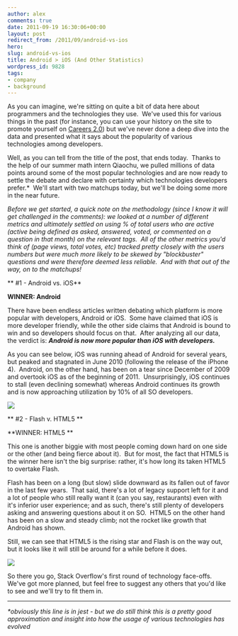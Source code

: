 ```yaml
---
author: alex
comments: true
date: 2011-09-19 16:30:06+00:00
layout: post
redirect_from: /2011/09/android-vs-ios
hero: 
slug: android-vs-ios
title: Android > iOS (And Other Statistics)
wordpress_id: 9828
tags:
- company
- background
---
```


As you can imagine, we're sitting on quite a bit of data here about programmers and the technologies they use.  We've used this for various things in the past (for instance, you can use your history on the site to promote yourself on [Careers 2.0](http://careers.stackoverflow.com)) but we've never done a deep dive into the data and presented what it says about the popularity of various technologies among developers.

Well, as you can tell from the title of the post, that ends today.  Thanks to the help of our summer math intern Qiaochu, we pulled millions of data points around some of the most popular technologies and are now ready to settle the debate and declare with certainty which technologies developers prefer.*  We'll start with two matchups today, but we'll be doing some more in the near future.

_Before we get started, a quick note on the methodology (since I know it will get challenged in the comments): we looked at a number of different metrics and ultimately settled on using % of total users who are active (active being defined as asked, answered, voted, or commented on a question in that month) on the relevant tags.  All of the other metrics you'd think of (page views, total votes, etc) tracked pretty closely with the users numbers but were much more likely to be skewed by "blockbuster" questions and were therefore deemed less reliable.  And with that out of the way, on to the matchups!_

** #1 - Android vs. iOS**

**WINNER: Android**

There have been endless articles written debating which platform is more popular with developers, Android or iOS.  Some have claimed that iOS is more developer friendly, while the other side claims that Android is bound to win and so developers should focus on that.  After analyzing all our data, the verdict is: _**Android is now more popular than iOS with developers.**_

As you can see below, iOS was running ahead of Android for several years, but peaked and stagnated in June 2010 (following the release of the iPhone 4).  Android, on the other hand, has been on a tear since December of 2009 and overtook iOS as of the beginning of 2011.  Unsurprisingly, iOS continues to stall (even declining somewhat) whereas Android continues its growth and is now approaching utilization by 10% of all SO developers.

[![](https://i.stack.imgur.com/FXeQx.png)](http://blog.stackoverflow.com/2011/09/android-vs-ios/android-vs-ios/)



** #2 - Flash v. HTML5
**

**WINNER: HTML5
**

This one is another biggie with most people coming down hard on one side or the other (and being fierce about it).  But for most, the fact that HTML5 is the winner here isn't the big surprise: rather, it's how long its taken HTML5 to overtake Flash.

Flash has been on a long (but slow) slide downward as its fallen out of favor in the last few years.  That said, there's a lot of legacy support left for it and a lot of people who still really want it (can you say, restaurants) even with it's inferior user experience; and as such, there's still plenty of developers asking and answering questions about it on SO.  HTML5 on the other hand has been on a slow and steady climb; not the rocket like growth that Android has shown.

Still, we can see that HTML5 is the rising star and Flash is on the way out, but it looks like it will still be around for a while before it does.

[![](https://i.stack.imgur.com/bkg8l.png)](http://blog.stackoverflow.com/2011/09/android-vs-ios/html5-v-flash/)



So there you go, Stack Overflow's first round of technology face-offs.  We've got more planned, but feel free to suggest any others that you'd like to see and we'll try to fit them in.





* * *



_*obviously this line is in jest - but we do still think this is a pretty good approximation and insight into how the usage of various technologies has evolved_

